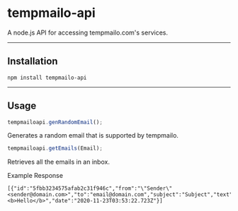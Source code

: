 # tempmailo-api
 A node.js API for accessing tempmailo.com's services.

---
Installation 
---
```
npm install tempmailo-api
```
---
Usage 
---
```javascript
tempmailoapi.genRandomEmail();
```
Generates a random email that is supported by tempmailo.

```javascript
tempmailoapi.getEmails(Email);
```
Retrieves all the emails in an inbox.

Example Response
```
[{"id":"5fbb3234575afab2c31f946c","from":"\"Sender\" <sender@domain.com>","to":"email@domain.com","subject":"Subject","text":null,"html":"<b>Hello</b>","date":"2020-11-23T03:53:22.723Z"}]
```
